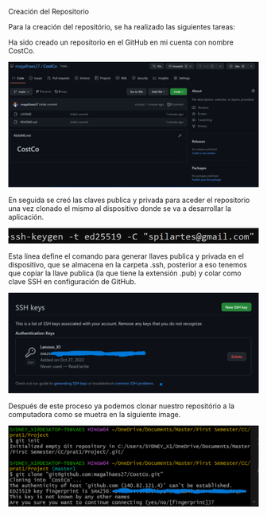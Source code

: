 Creación del Repositorio

Para la creación del repositório, se ha realizado las siguientes tareas:

Ha sido creado un repositorio en el GitHub en mi cuenta con nombre CostCo. 

![](img/repo_created.png)

En seguida se creó las claves publica y privada para aceder el repositorio una vez clonado el mismo al dispositivo donde se va a desarrollar la aplicación.

![](img/key_generator.png)

Esta linea define el comando para generar llaves publica y privada en el dispositivo, que se almacena en la carpeta .ssh, posterior a eso tenemos que copiar la llave publica (la que tiene la extensión .pub) y colar como clave SSH en configuración de GitHub.

![](img/key_copied_togithub.png)

Después de este proceso ya podemos clonar nuestro repositório a la computadora como se muetra en la siguiente image.

![](img/showing_key_from_clone.png)


